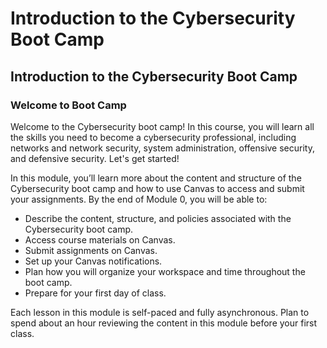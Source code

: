 # Introduction to the Cybersecurity Boot Camp

## Introduction to the Cybersecurity Boot Camp

### Welcome to Boot Camp

Welcome to the Cybersecurity boot camp! In this course, you will learn all the skills you need to become a cybersecurity professional, including networks and network security, system administration, offensive security, and defensive security. Let's get started!

In this module, you’ll learn more about the content and structure of the Cybersecurity boot camp and how to use Canvas to access and submit your assignments. By the end of Module 0, you will be able to:

- Describe the content, structure, and policies associated with the Cybersecurity boot camp.
- Access course materials on Canvas.
- Submit assignments on Canvas.
- Set up your Canvas notifications.
- Plan how you will organize your workspace and time throughout the boot camp.
- Prepare for your first day of class.

Each lesson in this module is self-paced and fully asynchronous. Plan to spend about an hour reviewing the content in this module before your first class.